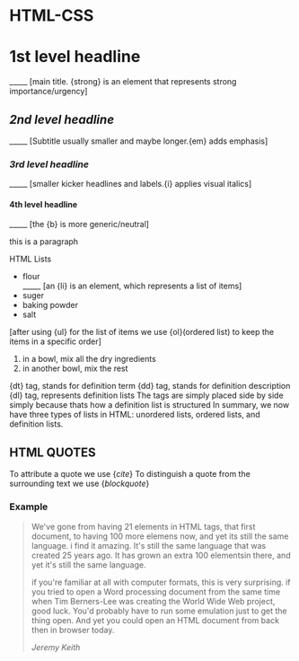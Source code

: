 # HTML-CSS
<h1><strong>1st level headline</strong></h1> _____ [main title. {strong} is an element that represents strong importance/urgency]
<h2><em>2nd level headline</em></h2> _____ [Subtitle usually smaller and maybe longer.{em} adds emphasis]
<h3><i>3rd level headline</i></h3> _____ [smaller kicker headlines and labels.{i} applies visual italics]
<h4><b>4th level headline</b></h4> _____ [the {b} is more generic/neutral]
<p>this is a paragraph</p>
HTML Lists
<ul>
    <li>flour</li> _____ [an {li} is an element, which represents a list of items]
    <li>suger</li>
    <li>baking powder</li>
    <li>salt</li>
</ul>

[after using {ul} for the list  of items we use {ol}(ordered list) to keep the items in a specific order]

<ol>
    <li>in a bowl, mix all the dry ingredients</li>
    <li>in another bowl, mix the rest</li>
</ol>

{dt} tag, stands for definition term
{dd} tag, stands for definition description
{dl} tag, represents definition lists
The tags are simply placed side by side simply because thats how a definition list is structured
In summary, we now have three types of lists in HTML: unordered lists, ordered lists, and definition lists.

<h2>HTML QUOTES</h2>
To attribute a quote we use {<em>cite</em>}
To distinguish a quote from the surrounding text we use {<i>blockquote</i>}

<H3>Example</H3>

<blockquote>
  <p>We've gone from having 21 elements in HTML tags, that first document,
    to having 100 more elemens now, and yet its still the same language. i find it amazing.
    It's still the same language that was created 25 years ago. It has grown an extra 100 elementsin there,
    and yet it's still the same language.</p>
    
 <p>if you're familiar at all with computer formats, this is very surprising.
    if you tried to open a Word processing document from the same time when 
    Tim Berners-Lee was creating the World Wide Web project, good luck.
    You'd probably have to run some emulation just to get the thing open.
    And yet you could open an HTML document from back then in browser today.</p>
<cite>Jeremy Keith</cite>
  </blockquote>
